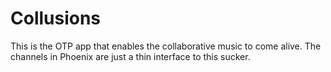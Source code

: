 # Collusions

This is the OTP app that enables the collaborative music to come alive.  The
channels in Phoenix are just a thin interface to this sucker.
